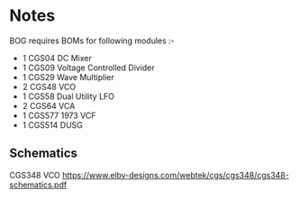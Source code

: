 # Notes

BOG requires BOMs for following modules :-

* 1	CGS04 DC Mixer
* 1	CGS09 Voltage Controlled Divider
* 1	CGS29 Wave Multiplier
* 2	CGS48 VCO
* 1	CGS58 Dual Utility LFO
* 2	CGS64 VCA
* 1	CGS577 1973 VCF
* 1	CGS514 DUSG

## Schematics

CGS348 VCO
https://www.elby-designs.com/webtek/cgs/cgs348/cgs348-schematics.pdf
